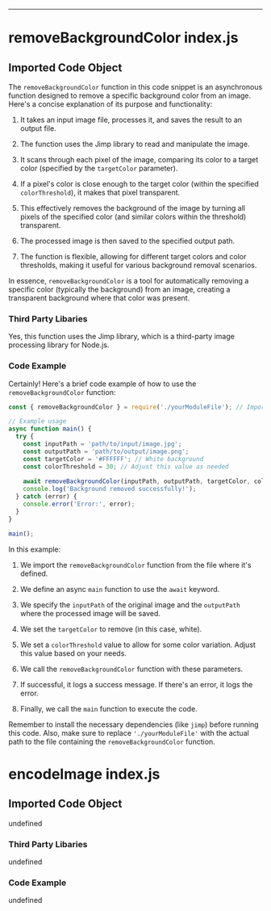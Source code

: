 

  

  

  

  

  

  

  

  

  

  

  

  
---
# removeBackgroundColor index.js
## Imported Code Object
The `removeBackgroundColor` function in this code snippet is an asynchronous function designed to remove a specific background color from an image. Here's a concise explanation of its purpose and functionality:

1. It takes an input image file, processes it, and saves the result to an output file.

2. The function uses the Jimp library to read and manipulate the image.

3. It scans through each pixel of the image, comparing its color to a target color (specified by the `targetColor` parameter).

4. If a pixel's color is close enough to the target color (within the specified `colorThreshold`), it makes that pixel transparent.

5. This effectively removes the background of the image by turning all pixels of the specified color (and similar colors within the threshold) transparent.

6. The processed image is then saved to the specified output path.

7. The function is flexible, allowing for different target colors and color thresholds, making it useful for various background removal scenarios.

In essence, `removeBackgroundColor` is a tool for automatically removing a specific color (typically the background) from an image, creating a transparent background where that color was present.

### Third Party Libaries

Yes, this function uses the Jimp library, which is a third-party image processing library for Node.js.

### Code Example

Certainly! Here's a brief code example of how to use the `removeBackgroundColor` function:

```javascript
const { removeBackgroundColor } = require('./yourModuleFile'); // Import the function

// Example usage
async function main() {
  try {
    const inputPath = 'path/to/input/image.jpg';
    const outputPath = 'path/to/output/image.png';
    const targetColor = '#FFFFFF'; // White background
    const colorThreshold = 30; // Adjust this value as needed
    
    await removeBackgroundColor(inputPath, outputPath, targetColor, colorThreshold);
    console.log('Background removed successfully!');
  } catch (error) {
    console.error('Error:', error);
  }
}

main();
```

In this example:

1. We import the `removeBackgroundColor` function from the file where it's defined.

2. We define an async `main` function to use the `await` keyword.

3. We specify the `inputPath` of the original image and the `outputPath` where the processed image will be saved.

4. We set the `targetColor` to remove (in this case, white).

5. We set a `colorThreshold` value to allow for some color variation. Adjust this value based on your needs.

6. We call the `removeBackgroundColor` function with these parameters.

7. If successful, it logs a success message. If there's an error, it logs the error.

8. Finally, we call the `main` function to execute the code.

Remember to install the necessary dependencies (like `jimp`) before running this code. Also, make sure to replace `'./yourModuleFile'` with the actual path to the file containing the `removeBackgroundColor` function.

# encodeImage index.js
## Imported Code Object
undefined

### Third Party Libaries

undefined

### Code Example

undefined


  
